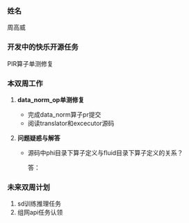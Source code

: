 ### 姓名

周高威

### 开发中的快乐开源任务

PIR算子单测修复

### 本双周工作

1. **data_norm_op单测修复**

   - 完成data_norm算子pr提交
   - 阅读translator和excecutor源码

2. **问题疑惑与解答**

   - 源码中phi目录下算子定义与fluid目录下算子定义的关系？

     答：

### 未来双周计划

1. sd训练推理任务
2. 组网api任务认领